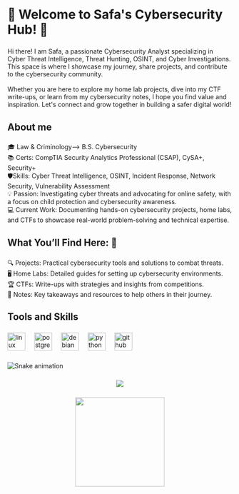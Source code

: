 <h1 align="left">🌟 Welcome to Safa's Cybersecurity Hub! 👋</h1>

###

<p align="left">Hi there! I am Safa, a passionate Cybersecurity Analyst specializing in Cyber Threat Intelligence, Threat Hunting, OSINT, and Cyber Investigations. This space is where I showcase my journey, share projects, and contribute to the cybersecurity community.<br><br>Whether you are here to explore my home lab projects, dive into my CTF write-ups, or learn from my cybersecurity notes, I hope you find value and inspiration. Let's connect and grow together in building a safer digital world!</p>

###

<h2 align="left">About me</h2>

###

<p align="left">🎓 Law & Criminology--> B.S. Cybersecurity <br>📚 Certs: CompTIA Security Analytics Professional (CSAP), CySA+, Security+<br>🛡️Skills: Cyber Threat Intelligence, OSINT, Incident Response, Network Security, Vulnerability Assessment<br>💡 Passion: Investigating cyber threats and advocating for online safety, with a focus on child protection and cybersecurity awareness.<br>💻 Current Work: Documenting hands-on cybersecurity projects, home labs, and CTFs to showcase real-world problem-solving and technical expertise.</p>

###

<h2 align="left">What You’ll Find Here: 👀</h2>

###

<p align="left">🔍 Projects: Practical cybersecurity tools and solutions to combat threats.<br>🖥️ Home Labs: Detailed guides for setting up cybersecurity environments.<br>🏆 CTFs: Write-ups with strategies and insights from competitions.<br>📝 Notes: Key takeaways and resources to help others in their journey.</p>

###

<h2 align="left">Tools and Skills</h2>

###

<div align="left">
  <img src="https://cdn.jsdelivr.net/gh/devicons/devicon/icons/linux/linux-original.svg" height="40" alt="linux logo"  />
  <img width="12" />
  <img src="https://cdn.jsdelivr.net/gh/devicons/devicon/icons/postgresql/postgresql-original.svg" height="40" alt="postgresql logo"  />
  <img width="12" />
  <img src="https://cdn.jsdelivr.net/gh/devicons/devicon/icons/debian/debian-original.svg" height="40" alt="debian logo"  />
  <img width="12" />
  <img src="https://cdn.jsdelivr.net/gh/devicons/devicon/icons/python/python-original.svg" height="40" alt="python logo"  />
  <img width="12" />
  <img src="https://cdn.jsdelivr.net/gh/devicons/devicon/icons/github/github-original.svg" height="40" alt="github logo"  />
</div>

###

<img src="https://raw.githubusercontent.com/ssultany/ssultany/output/snake.svg" alt="Snake animation" />

###

<div align="center">
  <img src="https://profile-counter.glitch.me/ssultany/count.svg?"  />
</div>

###

<div align="center">
  <img height="200" src="https://i.giphy.com/media/v1.Y2lkPTc5MGI3NjExN3Q4Z24ycnlrcjkxY2MyaDI3bm9taWtwZW1naGZ5ZWtvcGJjemJoYyZlcD12MV9pbnRlcm5hbF9naWZfYnlfaWQmY3Q9Zw/oFYKw5OTZBZzVONpUh/giphy-downsized-large.gif"  />
</div>

###
